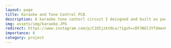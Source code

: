 ```yaml
---
layout: page
title: Karaoke and Tone Control PCB
description: A karaoke tone contorl circuit I deisgned and built as part of my EE 210 final project.
img: assets/img/karaoke.JPG
redirect: https://www.instagram.com/p/C1OIjzktOLo/?igsh=cDF3NGl3YTdmenQy
importance: 6
category: project
---
```

